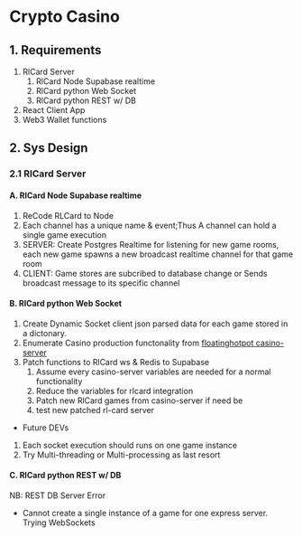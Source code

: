 # Crypto Casino

## 1. Requirements

1. RlCard Server
    1. RlCard Node Supabase realtime
    2. RlCard python Web Socket
    3. RlCard python REST w/ DB
2. React Client App
2. Web3 Wallet functions

## 2. Sys Design

### 2.1 RlCard Server

#### A. RlCard Node Supabase realtime

1. ReCode RLCard to Node
2. Each channel has a unique name & event;Thus A channel can hold a single game execution
3. SERVER: Create Postgres Realtime for listening for new game rooms, each new game spawns a new broadcast realtime channel for that game room 
4. CLIENT: Game stores are subcribed to database change or Sends broadcast message to its specific channel


#### B. RlCard python Web Socket

1. Create Dynamic Socket client json parsed data for each game stored in a dictonary.
2. Enumerate Casino production functonality from [floatinghotpot casino-server](https://github.com/floatinghotpot/casino-server)
3. Patch functions to RlCard ws & Redis to Supabase
    1. Assume every casino-server variables are needed for a normal functionality
    2. Reduce the variables for rlcard integration
    3. Patch new RlCard games from casino-server if need be
    4. test new patched rl-card server  

- Future DEVs
1. Each socket execution should runs on one game instance
2. Try Multi-threading or Multi-processing as last resort

#### C. RlCard python REST w/ DB

NB: REST DB Server Error
- Cannot create a single instance of a game for one express server. Trying WebSockets
